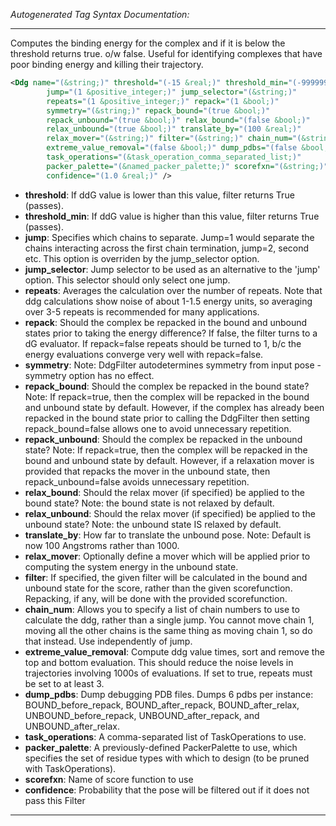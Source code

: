 <!-- THIS IS AN AUTOGENERATED FILE: Don't edit it directly, instead change the schema definition in the code itself. -->

_Autogenerated Tag Syntax Documentation:_

---
Computes the binding energy for the complex and if it is below the threshold returns true. o/w false. Useful for identifying complexes that have poor binding energy and killing their trajectory.

```xml
<Ddg name="(&string;)" threshold="(-15 &real;)" threshold_min="(-999999 &real;)"
        jump="(1 &positive_integer;)" jump_selector="(&string;)"
        repeats="(1 &positive_integer;)" repack="(1 &bool;)"
        symmetry="(&string;)" repack_bound="(true &bool;)"
        repack_unbound="(true &bool;)" relax_bound="(false &bool;)"
        relax_unbound="(true &bool;)" translate_by="(100 &real;)"
        relax_mover="(&string;)" filter="(&string;)" chain_num="(&string;)"
        extreme_value_removal="(false &bool;)" dump_pdbs="(false &bool;)"
        task_operations="(&task_operation_comma_separated_list;)"
        packer_palette="(&named_packer_palette;)" scorefxn="(&string;)"
        confidence="(1.0 &real;)" />
```

-   **threshold**: If ddG value is lower than this value, filter returns True (passes).
-   **threshold_min**: If ddG value is higher than this value, filter returns True (passes).
-   **jump**: Specifies which chains to separate. Jump=1 would separate the chains interacting across the first chain termination, jump=2, second etc. This option is overriden by the jump_selector option.
-   **jump_selector**: Jump selector to be used as an alternative to the 'jump' option. This selector should only select one jump.
-   **repeats**: Averages the calculation over the number of repeats. Note that ddg calculations show noise of about 1-1.5 energy units, so averaging over 3-5 repeats is recommended for many applications.
-   **repack**: Should the complex be repacked in the bound and unbound states prior to taking the energy difference? If false, the filter turns to a dG evaluator. If repack=false repeats should be turned to 1, b/c the energy evaluations converge very well with repack=false.
-   **symmetry**: Note: DdgFilter autodetermines symmetry from input pose - symmetry option has no effect.
-   **repack_bound**: Should the complex be repacked in the bound state? Note: If repack=true, then the complex will be repacked in the bound and unbound state by default. However, if the complex has already been repacked in the bound state prior to calling the DdgFilter then setting repack_bound=false allows one to avoid unnecessary repetition.
-   **repack_unbound**: Should the complex be repacked in the unbound state? Note: If repack=true, then the complex will be repacked in the bound and unbound state by default. However, if a relaxation mover is provided that repacks the mover in the unbound state, then repack_unbound=false avoids unnecessary repetition.
-   **relax_bound**: Should the relax mover (if specified) be applied to the bound state? Note: the bound state is not relaxed by default.
-   **relax_unbound**: Should the relax mover (if specified) be applied to the unbound state? Note: the unbound state IS relaxed by default.
-   **translate_by**: How far to translate the unbound pose. Note: Default is now 100 Angstroms rather than 1000.
-   **relax_mover**: Optionally define a mover which will be applied prior to computing the system energy in the unbound state.
-   **filter**: If specified, the given filter will be calculated in the bound and unbound state for the score, rather than the given scorefunction. Repacking, if any, will be done with the provided scorefunction.
-   **chain_num**: Allows you to specify a list of chain numbers to use to calculate the ddg, rather than a single jump. You cannot move chain 1, moving all the other chains is the same thing as moving chain 1, so do that instead. Use independently of jump.
-   **extreme_value_removal**: Compute ddg value times, sort and remove the top and bottom evaluation. This should reduce the noise levels in trajectories involving 1000s of evaluations. If set to true, repeats must be set to at least 3.
-   **dump_pdbs**: Dump debugging PDB files. Dumps 6 pdbs per instance: BOUND_before_repack, BOUND_after_repack, BOUND_after_relax, UNBOUND_before_repack, UNBOUND_after_repack, and UNBOUND_after_relax.
-   **task_operations**: A comma-separated list of TaskOperations to use.
-   **packer_palette**: A previously-defined PackerPalette to use, which specifies the set of residue types with which to design (to be pruned with TaskOperations).
-   **scorefxn**: Name of score function to use
-   **confidence**: Probability that the pose will be filtered out if it does not pass this Filter

---
